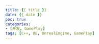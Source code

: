 ```yaml
---
title: {{ title }}
date: {{ date }}
poc: true
categories: 
- [开发, GamePlay]
tags: [C++, UE, UnrealEngine, GamePlay]
---
```

